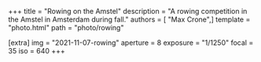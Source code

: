 +++
title = "Rowing on the Amstel"
description = "A rowing competition in the Amstel in Amsterdam during fall."
authors = [ "Max Crone",]
template = "photo.html"
path = "photo/rowing"

[extra]
img = "2021-11-07-rowing"
aperture = 8
exposure = "1/1250"
focal = 35
iso = 640
+++

